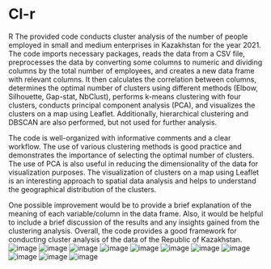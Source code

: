 # Cl-r
R
The provided code conducts cluster analysis of the number of people employed in small and medium enterprises in Kazakhstan for the year 2021. The code imports necessary packages, reads the data from a CSV file, preprocesses the data by converting some columns to numeric and dividing columns by the total number of employees, and creates a new data frame with relevant columns. It then calculates the correlation between columns, determines the optimal number of clusters using different methods (Elbow, Silhouette, Gap-stat, NbClust), performs k-means clustering with four clusters, conducts principal component analysis (PCA), and visualizes the clusters on a map using Leaflet. Additionally, hierarchical clustering and DBSCAN are also performed, but not used for further analysis.

The code is well-organized with informative comments and a clear workflow. The use of various clustering methods is good practice and demonstrates the importance of selecting the optimal number of clusters. The use of PCA is also useful in reducing the dimensionality of the data for visualization purposes. The visualization of clusters on a map using Leaflet is an interesting approach to spatial data analysis and helps to understand the geographical distribution of the clusters.

One possible improvement would be to provide a brief explanation of the meaning of each variable/column in the data frame. Also, it would be helpful to include a brief discussion of the results and any insights gained from the clustering analysis. Overall, the code provides a good framework for conducting cluster analysis of the data of the Republic of Kazakhstan.
![image](https://user-images.githubusercontent.com/119506615/225388888-a518e2ed-6175-47f8-b505-2e4418e9b8ac.png)
![image](https://user-images.githubusercontent.com/119506615/225389148-88865d7c-ad59-4877-9f31-5f2710b8a3e1.png)
![image](https://user-images.githubusercontent.com/119506615/225389289-c10369ad-4384-4a12-a5da-f5e8268cee09.png)
![image](https://user-images.githubusercontent.com/119506615/225389415-a8f85176-eed5-4116-8550-a83941ef915b.png)
![image](https://user-images.githubusercontent.com/119506615/225389899-04631682-69ec-4e4d-b8b7-2610e4a30e43.png)
![image](https://user-images.githubusercontent.com/119506615/225390733-4ad239b7-6082-4beb-b966-ffe174405e8a.png)
![image](https://user-images.githubusercontent.com/119506615/225390905-ff9054fc-e6f5-4d17-9ba5-603d847fbc07.png)
![image](https://user-images.githubusercontent.com/119506615/225391058-2c66ad30-966b-40cd-8964-fc3b99f10353.png)
![image](https://user-images.githubusercontent.com/119506615/225391214-edab45d4-8991-4361-bfa8-88d57748f2d9.png)
![image](https://user-images.githubusercontent.com/119506615/225391384-c51d3e7c-1643-479c-8904-d3427565d2fb.png)
![image](https://user-images.githubusercontent.com/119506615/225392199-f05823f7-531e-4dcb-a987-ce8c61f2406b.png)

